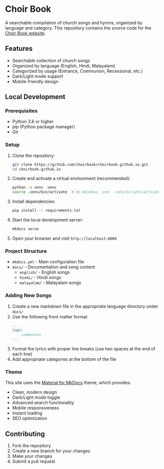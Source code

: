 # Choir Book

A searchable compilation of church songs and hymns, organized by language and category. This repository contains the source code for the [Choir Book website](https://choirbook.github.io).

## Features

- Searchable collection of church songs
- Organized by language (English, Hindi, Malayalam)
- Categorized by usage (Entrance, Communion, Recessional, etc.)
- Dark/Light mode support
- Mobile-friendly design

## Local Development

### Prerequisites

- Python 3.8 or higher
- pip (Python package manager)
- Git

### Setup

1. Clone the repository:
   ```bash
   git clone https://github.com/choirbook/choirbook.github.io.git
   cd choirbook.github.io
   ```

2. Create and activate a virtual environment (recommended):
   ```bash
   python -m venv .venv
   source .venv/bin/activate  # On Windows, use: .venv\Scripts\activate
   ```

3. Install dependencies:
   ```bash
   pip install -r requirements.txt
   ```

4. Start the local development server:
   ```bash
   mkdocs serve
   ```

5. Open your browser and visit `http://localhost:8000`

### Project Structure

- `mkdocs.yml` - Main configuration file
- `docs/` - Documentation and song content
  - `english/` - English songs
  - `hindi/` - Hindi songs
  - `malayalam/` - Malayalam songs

### Adding New Songs

1. Create a new markdown file in the appropriate language directory under `docs/`
2. Use the following front matter format:
   ```markdown
   ---
   tags:
     - communion
   ---
   ```
3. Format the lyrics with proper line breaks (use two spaces at the end of each line)
4. Add appropriate categories at the bottom of the file

### Theme

This site uses the [Material for MkDocs](https://squidfunk.github.io/mkdocs-material/) theme, which provides:
- Clean, modern design
- Dark/Light mode toggle
- Advanced search functionality
- Mobile responsiveness
- Instant loading
- SEO optimization

## Contributing

1. Fork the repository
2. Create a new branch for your changes
3. Make your changes
4. Submit a pull request

